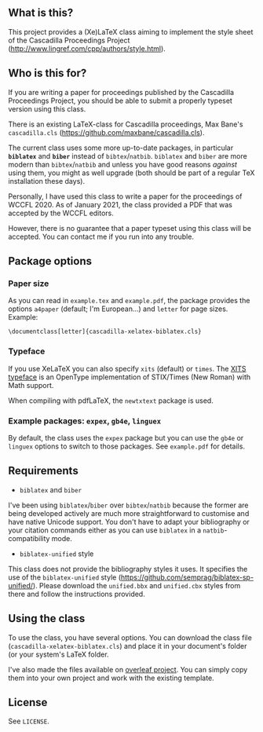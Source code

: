 ## What is this?

This project provides a (Xe)LaTeX class aiming to implement the style sheet of
the Cascadilla Proceedings Project
(http://www.lingref.com/cpp/authors/style.html).

## Who is this for?

If you are writing a paper for proceedings published by the Cascadilla
Proceedings Project, you should be able to submit a properly typeset version
using this class. 

There is an existing LaTeX-class for Cascadilla proceedings, Max Bane's
`cascadilla.cls` (https://github.com/maxbane/cascadilla.cls).

The current class uses some more up-to-date packages, in particular
**`biblatex`** and **`biber`** instead of `bibtex`/`natbib`. `biblatex` and
`biber` are more modern than `bibtex`/`natbib` and unless you have good reasons
*against* using them, you might as well upgrade (both should be part of
a regular TeX installation these days).

Personally, I have used this class to write a paper for the proceedings of
WCCFL 2020. As of January 2021, the class provided a PDF that was accepted by
the WCCFL editors. 

However, there is no guarantee that a paper typeset using this class will be
accepted. You can contact me if you run into any trouble.

## Package options

### Paper size

As you can read in `example.tex` and `example.pdf`, the package provides the
options `a4paper` (default; I'm European...) and `letter` for page sizes.
Example:

```
\documentclass[letter]{cascadilla-xelatex-biblatex.cls}
```

### Typeface

If you use XeLaTeX you can also specify `xits` (default) or `times`. The [XITS
typeface](https://github.com/alif-type/xits) is an OpenType implementation of
STIX/Times (New Roman) with Math support.

When compiling with pdfLaTeX, the `newtxtext` package is used.

### Example packages: `expex`, `gb4e`, `linguex`

By default, the class uses the `expex` package but you can use the `gb4e` or
`linguex` options to switch to those packages. See `example.pdf` for details.

## Requirements

- `biblatex` and `biber`

I've been using `biblatex`/`biber` over `bibtex`/`natbib` because the former
are being developed actively are much more straightforward to customise and
have native Unicode support. You don't have to adapt your bibliography or your
citation commands either as you can use `biblatex` in a `natbib`-compatibility
mode.

- `biblatex-unified` style

This class does not provide the bibliography styles it uses. It specifies the
use of the `biblatex-unified` style
(https://github.com/semprag/biblatex-sp-unified/). Please download the
`unified.bbx` and `unified.cbx` styles from there and follow the instructions
provided.

## Using the class

To use the class, you have several options. You can download the class file
(`cascadilla-xelatex-biblatex.cls`) and place it in your document's folder (or
your system's LaTeX folder.

I've also made the files available on [overleaf
project](https://www.overleaf.com/read/wtmgnscdvwrt). You can simply copy them
into your own project and work with the existing template.

## License

See `LICENSE`.
